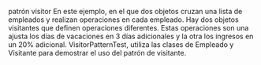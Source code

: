 patrón visitor
En este ejemplo, en el que dos objetos cruzan una lista de empleados y realizan operaciones en cada empleado. 
Hay dos objetos visitantes que definen operaciones diferentes.
Estas operaciones son una ajusta los días de vacaciones en 3 días adicionales y la otra los ingresos en un 20% adicional.
VisitorPatternTest, utiliza las clases de Empleado y Visitante para demostrar el uso del patrón de visitante.
